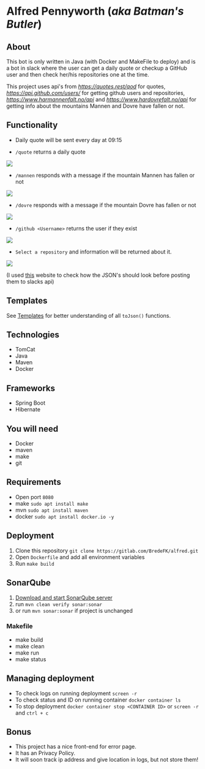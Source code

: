 # Alfred Pennyworth (_aka Batman's Butler_)
## About
This bot is only written in Java (with Docker and MakeFile to deploy) and is a bot in slack
where the user can get a daily quote or checkup a GitHub user and then check her/his repositories one at the time.

This project uses api's from _https://quotes.rest/qod_ for quotes, _https://api.github.com/users/_ for getting github users and repositories, 
_https://www.harmannenfalt.no/api_ and _https://www.hardovrefalt.no/api_ for getting info about the mountains Mannen and Dovre have fallen or not.

## Functionality
* Daily quote will be sent every day at 09:15

* `/quote` returns a daily quote

![](https://i.imgur.com/J8nQb1K.png)

* `/mannen` responds with a message if the mountain Mannen has fallen or not

![](https://i.imgur.com/xZze14R.png)

* `/dovre` responds with a message if the mountain Dovre has fallen or not

![](https://i.imgur.com/gbR2xlm.png)

* `/github <Username>` returns the user if they exist

![](https://i.imgur.com/qZyvGVc.png)
    
    
* `Select a repository` and information will be returned about it.

![](https://i.imgur.com/uUqkhjK.png)

(I used [this](https://api.slack.com/tools/block-kit-builder) website to check how the JSON's should look before posting them to slacks api)

## Templates
See [Templates](Templates.md) for better understanding of all `toJson()` functions.

## Technologies
* TomCat
* Java
* Maven
* Docker

## Frameworks
* Spring Boot
* Hibernate

## You will need
* Docker
* maven
* make
* git

## Requirements
* Open port `8080`
* make `sudo apt install make`
* mvn `sudo apt install maven`
* docker `sudo apt install docker.io -y`

## Deployment
1. Clone this repository `git clone https://gitlab.com/BredeFK/alfred.git`
1. Open `Dockerfile` and add all environment variables
1. Run `make build`

## SonarQube
1. [Download and start SonarQube server](https://docs.sonarqube.org/latest/setup/get-started-2-minutes/)
1. run `mvn clean verify sonar:sonar`
1. or run `mvn sonar:sonar` if project is unchanged

### Makefile
* make build
* make clean
* make run
* make status

## Managing deployment
* To check logs on running deployment `screen -r`
* To check status and ID on running container `docker container ls`
* To stop deployment `docker container stop <CONTAINER ID>` or `screen -r` and `ctrl + c`

## Bonus
* This project has a nice front-end for error page.
* It has an Privacy Policy.
* It will soon track ip address and give location in logs, but not store them!